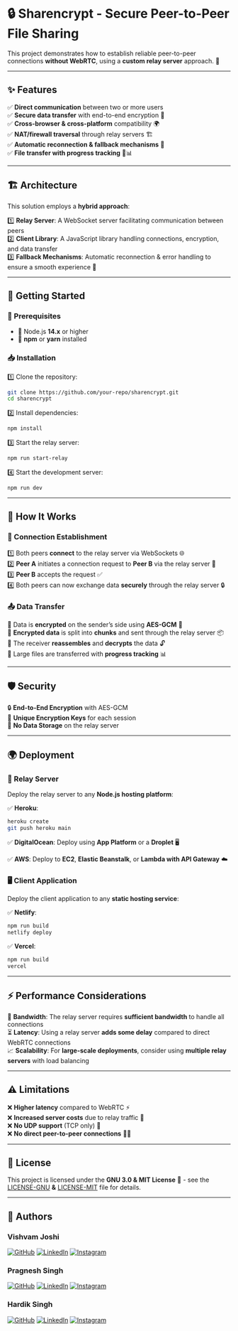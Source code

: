 # 🔒 Sharencrypt - Secure Peer-to-Peer File Sharing

This project demonstrates how to establish reliable peer-to-peer connections **without WebRTC**, using a **custom relay server** approach. 🚀

---

## ✨ Features

✅ **Direct communication** between two or more users  
✅ **Secure data transfer** with end-to-end encryption 🔐  
✅ **Cross-browser & cross-platform** compatibility 🌍  
✅ **NAT/firewall traversal** through relay servers 🏗️  
✅ **Automatic reconnection & fallback mechanisms** 🔄  
✅ **File transfer with progress tracking** 📂📊  

---

## 🏗️ Architecture

This solution employs a **hybrid approach**:

1️⃣ **Relay Server**: A WebSocket server facilitating communication between peers  
2️⃣ **Client Library**: A JavaScript library handling connections, encryption, and data transfer  
3️⃣ **Fallback Mechanisms**: Automatic reconnection & error handling to ensure a smooth experience 🔄  

---

## 🚀 Getting Started

### 🔧 Prerequisites

- 📌 Node.js **14.x** or higher  
- 📌 **npm** or **yarn** installed  

### 📥 Installation

1️⃣ Clone the repository:
   ```bash
   git clone https://github.com/your-repo/sharencrypt.git
   cd sharencrypt
   ```

2️⃣ Install dependencies:
   ```bash
   npm install
   ```

3️⃣ Start the relay server:
   ```bash
   npm run start-relay
   ```

4️⃣ Start the development server:
   ```bash
   npm run dev
   ```

---

## 🔄 How It Works

### 🔗 Connection Establishment

1️⃣ Both peers **connect** to the relay server via WebSockets 🌐  
2️⃣ **Peer A** initiates a connection request to **Peer B** via the relay server 📩  
3️⃣ **Peer B** accepts the request ✅  
4️⃣ Both peers can now exchange data **securely** through the relay server 🔒  

### 📤 Data Transfer

🔹 Data is **encrypted** on the sender’s side using **AES-GCM** 🔐  
🔹 **Encrypted data** is split into **chunks** and sent through the relay server 📦  
🔹 The receiver **reassembles** and **decrypts** the data 🔓  
🔹 Large files are transferred with **progress tracking** 📊  

---

## 🛡️ Security

🔒 **End-to-End Encryption** with AES-GCM  
🔑 **Unique Encryption Keys** for each session  
🚫 **No Data Storage** on the relay server  

---

## 🌍 Deployment

### 📡 Relay Server

Deploy the relay server to any **Node.js hosting platform**:

✅ **Heroku**:
   ```bash
   heroku create
   git push heroku main
   ```

✅ **DigitalOcean**:
   Deploy using **App Platform** or a **Droplet** 🖥️  

✅ **AWS**:
   Deploy to **EC2**, **Elastic Beanstalk**, or **Lambda with API Gateway** ☁️  

### 🖥️ Client Application

Deploy the client application to any **static hosting service**:

✅ **Netlify**:
   ```bash
   npm run build
   netlify deploy
   ```

✅ **Vercel**:
   ```bash
   npm run build
   vercel
   ```

---

## ⚡ Performance Considerations

🚀 **Bandwidth**: The relay server requires **sufficient bandwidth** to handle all connections  
⏳ **Latency**: Using a relay server **adds some delay** compared to direct WebRTC connections  
📈 **Scalability**: For **large-scale deployments**, consider using **multiple relay servers** with load balancing  

---

## ⚠️ Limitations

❌ **Higher latency** compared to WebRTC ⚡  
❌ **Increased server costs** due to relay traffic 💸  
❌ **No UDP support** (TCP only) 🛑  
❌ **No direct peer-to-peer connections** 🔗🚫  

---

## 📜 License

This project is licensed under the **GNU 3.0 & MIT License** 📜 - see the [LICENSE-GNU](./LICENSE-GNU) **&** [LICENSE-MIT](./LICENSE-MIT) file for details.

---

## 👥 Authors

### Vishvam Joshi  
[![GitHub](https://img.shields.io/badge/GitHub-000?logo=github&logoColor=white)](https://github.com/vishvam12a)
[![LinkedIn](https://img.shields.io/badge/LinkedIn-0077B5?logo=linkedin&logoColor=white)](https://linkedin.com/in/vishvam-j-joshi) 
[![Instagram](https://img.shields.io/badge/Instagram-E4405F?logo=instagram&logoColor=white)](https://instagram.com/vishvam.joshi.71)

### Pragnesh Singh  
[![GitHub](https://img.shields.io/badge/GitHub-000?logo=github&logoColor=white)](https://github.com/pragnesh-singh-rajput)
[![LinkedIn](https://img.shields.io/badge/LinkedIn-0077B5?logo=linkedin&logoColor=white)](https://linkedin.com/in/pragnesh-singh-rajput) 
[![Instagram](https://img.shields.io/badge/Instagram-E4405F?logo=instagram&logoColor=white)](https://instagram.com/pragnesh_singh_rajput)

### Hardik Singh  
[![GitHub](https://img.shields.io/badge/GitHub-000?logo=github&logoColor=white)](https://github.com/singhhardik531)
[![LinkedIn](https://img.shields.io/badge/LinkedIn-0077B5?logo=linkedin&logoColor=white)](https://linkedin.com/in/hardik--singh) 
[![Instagram](https://img.shields.io/badge/Instagram-E4405F?logo=instagram&logoColor=white)](https://instagram.com/imhardiksinghh)

